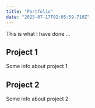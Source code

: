 ```yaml
---
title: "Portfolio"
date: "2025-07-17T02:05:59.710Z"
---
```



This is what I have done …


## Project 1

Some info about project 1


## Project 2

Some info about project 2

